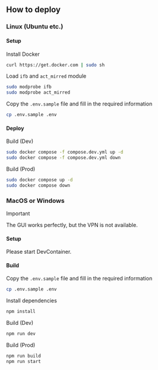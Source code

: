 ## How to deploy

### Linux (Ubuntu etc.)

#### Setup

Install Docker
```sh
curl https://get.docker.com | sudo sh
```

Load `ifb` and `act_mirred` module
```sh
sudo modprobe ifb
sudo modprobe act_mirred
```

Copy the `.env.sample` file and fill in the required information
```sh
cp .env.sample .env
```

#### Deploy

Build (Dev)
```sh
sudo docker compose -f compose.dev.yml up -d
sudo docker compose -f compose.dev.yml down
```

Build (Prod)
```sh
sudo docker compose up -d
sudo docker compose down
```

### MacOS or Windows

> [!IMPORTANT]
> The GUI works perfectly, but the VPN is not available.

#### Setup

Please start DevContainer.

#### Build

Copy the `.env.sample` file and fill in the required information
```sh
cp .env.sample .env
```

Install dependencies
```sh
npm install
```

Build (Dev)<br>
```sh
npm run dev
```

Build (Prod)<br>
```sh
npm run build
npm run start
```
